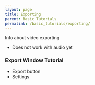 ```yaml
---
layout: page
title: Exporting
parent: Basic Tutorials
permalink: /basic_tutorials/exporting/
---
```


Info about video exporting

- Does not work with audio yet

### Export Window Tutorial
- Export button
- Settings